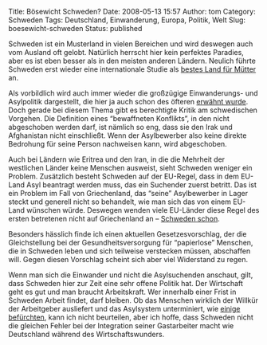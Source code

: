Title: Bösewicht Schweden?
Date: 2008-05-13 15:57
Author: tom
Category: Schweden
Tags: Deutschland, Einwanderung, Europa, Politik, Welt
Slug: boesewicht-schweden
Status: published

Schweden ist ein Musterland in vielen Bereichen und wird deswegen auch
vom Ausland oft gelobt. Natürlich herrscht hier kein perfektes Paradies,
aber es ist eben besser als in den meisten anderen Ländern. Neulich
führte Schweden erst wieder eine internationale Studie als [bestes Land
für
Mütter](http://www.sr.se/cgi-bin/international/nyhetssidor/artikel.asp?nyheter=1&programid=2108&Artikel=2056279)
an.

Als vorbildlich wird auch immer wieder die großzügige Einwanderungs- und
Asylpolitik dargestellt, die hier ja auch schon des öfteren [erwähnt
wurde](http://www.fiket.de/tag/einwanderung/). Doch gerade bei diesem
Thema gibt es berechtigte Kritik am schwedischen Vorgehen. Die
Definition eines “bewaffneten Konflikts”, in den nicht abgeschoben
werden darf, ist nämlich so eng, dass sie den Irak und Afghanistan nicht
einschließt. Wenn der Asylbewerber also keine direkte Bedrohung für
seine Person nachweisen kann, wird abgeschoben.

Auch bei Ländern wie Eritrea und den Iran, in die die Mehrheit der
westlichen Länder keine Menschen ausweist, sieht Schweden weniger ein
Problem. Zusätzlich besteht Schweden auf der EU-Regel, dass in dem
EU-Land Asyl beantragt werden muss, das ein Suchender zuerst betritt.
Das ist ein Problem im Fall von Griechenland, das “seine” Asylbewerber
in Lager steckt und generell nicht so behandelt, wie man sich das von
einem EU-Land wünschen würde. Deswegen wenden viele EU-Länder diese
Regel des ersten betretenen nicht auf Griechenland an – [Schweden
schon](http://www.sr.se/cgi-bin/international/nyhetssidor/artikel.asp?nyheter=1&programid=2108&Artikel=2068111).

Besonders hässlich finde ich einen aktuellen Gesetzesvorschlag, der die
Gleichstellung bei der Gesundheitsversorgung für “papierlose” Menschen,
die in Schweden leben und sich teilweise verstecken müssen, abschaffen
will. Gegen diesen Vorschlag scheint sich aber viel Widerstand zu regen.

Wenn man sich die Einwander und nicht die Asylsuchenden anschaut, gilt,
dass Schweden hier zur Zeit eine sehr offene Politik hat. Der Wirtschaft
geht es gut und man braucht Arbeitskraft. Wer innerhalb einer Frist in
Schweden Arbeit findet, darf bleiben. Ob das Menschen wirklich der
Willkür der Arbeitgeber ausliefert und das Asylsystem unterminiert, wie
[einige
befürchten](http://www.svd.se/opinion/brannpunkt/artikel_1241123.svd),
kann ich nicht beurteilen, aber ich hoffe, dass Schweden nicht die
gleichen Fehler bei der Integration seiner Gastarbeiter macht wie
Deutschland während des Wirtschaftswunders.

